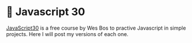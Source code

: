 # :brain: Javascript 30

[JavaScript30](https://javascript30.com/) is a free course by Wes Bos to practive Javascript in simple projects. Here I will post my versions of each one. 
